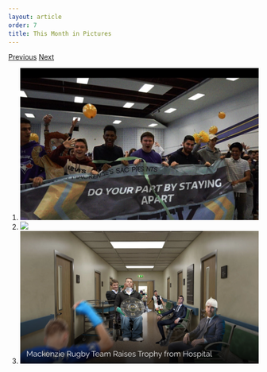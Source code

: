 ```yaml
---
layout: article
order: 7
title: This Month in Pictures
---
```


<div class="carousel">
    <a href="#" class="carousel__prev">Previous</a>
    <a href="#" class="carousel__next">Next</a>
    <ol class="carousel__list">
        <li id="slide1" class="carousel__slide">
            <img src="/assets/img/mip1.png">
        </li>
        <li id="slide2" class="carousel__slide">
            <img src="/assets/img/mip2.png">
        </li>
        <li id="slide3" class="carousel__slide">
            <img src="/assets/img/mip3.png">
        </li>
    </ol>
</div>

<script>
    const carouselList = document.querySelector(".carousel__list");
    document.querySelector(".carousel__prev").addEventListener("click", (e) => {
        e.preventDefault();
        carouselList.scrollBy(-carouselList.offsetWidth, 0);
    });
    document.querySelector(".carousel__next").addEventListener("click", (e) => {
        e.preventDefault();
        carouselList.scrollBy(carouselList.offsetWidth, 0);
    });
</script>